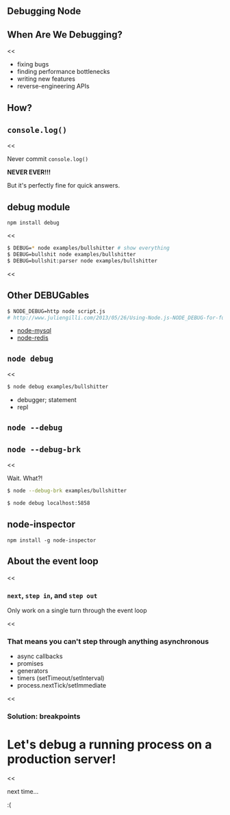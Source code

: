 ## Debugging Node

>>>

## When Are We Debugging?

<<

- fixing bugs
- finding performance bottlenecks <!-- .element: class="fragment fade-in" -->
- writing new features <!-- .element: class="fragment fade-in" -->
- reverse-engineering APIs <!-- .element: class="fragment fade-in" -->

>>>

## How?

>>>

## `console.log()`

<<

Never commit `console.log()`

__NEVER EVER!!!__ <!-- .element: class="fragment fade-in" -->

But it's perfectly fine for quick answers. <!-- .element: class="fragment fade-in" -->

>>>

## debug module

`npm install debug`

<<

```bash
$ DEBUG=* node examples/bullshitter # show everything
$ DEBUG=bullshit node examples/bullshitter
$ DEBUG=bullshit:parser node examples/bullshitter
```

<<

## Other DEBUGables

```bash
$ NODE_DEBUG=http node script.js
# http://www.juliengilli.com/2013/05/26/Using-Node.js-NODE_DEBUG-for-fun-and-profit/
```

- [node-mysql](https://github.com/felixge/node-mysql/#debugging-and-reporting-problems)
- [node-redis](https://github.com/mranney/node_redis#redisdebug_mode)

>>>

## `node debug`

<<

```bash
$ node debug examples/bullshitter
```

- debugger; statement <!-- .element: class="fragment fade-in" -->
- repl <!-- .element: class="fragment fade-in" -->

>>>

## `node --debug`
## `node --debug-brk`

<<

Wait. What?!

```bash
$ node --debug-brk examples/bullshitter
```

```bash
$ node debug localhost:5858
```

>>>

## node-inspector

`npm install -g node-inspector`

>>>

## About the event loop

<<

### `next`, `step in`, and `step out`

Only work on a single turn through the event loop

<<

### That means you can't step through anything asynchronous

- async callbacks <!-- .element: class="fragment fade-in" -->
- promises <!-- .element: class="fragment fade-in" -->
- generators <!-- .element: class="fragment fade-in" -->
- timers (setTimeout/setInterval) <!-- .element: class="fragment fade-in" -->
- process.nextTick/setImmediate <!-- .element: class="fragment fade-in" -->

<<

### Solution: breakpoints

>>>

# Let's debug a running process on a production server!

<<

next time...

:(